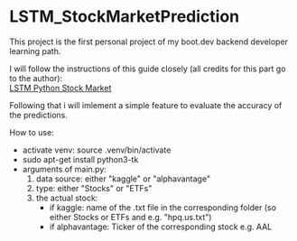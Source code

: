 # LSTM_StockMarketPrediction
This project is the first personal project of my boot.dev backend developer learning path.

I will follow the instructions of this guide closely (all credits for this part go to the author):  
[LSTM Python Stock Market](https://www.datacamp.com/tutorial/lstm-python-stock-market)

Following that i will imlement a simple feature to evaluate the accuracy of the predictions.

How to use:
* activate venv: source .venv/bin/activate
* sudo apt-get install python3-tk
* arguments of main.py:
    1. data source: either "kaggle" or "alphavantage"
    2. type: either "Stocks" or "ETFs"
    3. the actual stock:
        + if kaggle: name of the .txt file in the corresponding folder (so either Stocks or ETFs and e.g. "hpq.us.txt")
        + if alphavantage: Ticker of the corresponding stock e.g. AAL 
